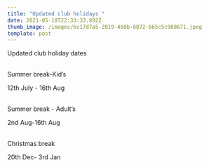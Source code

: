 ```yaml
---
title: "Updated club holidays "
date: 2021-05-18T22:33:33.892Z
thumb_image: /images/6c17d7a5-2019-460b-8872-665c5c968671.jpeg
template: post
---
```

Updated club holiday dates 

\
Summer break-Kid’s

12th July - 16th Aug 

\
Summer break - Adult’s 

2nd Aug-16th Aug 

\
Christmas break 

20th Dec- 3rd Jan